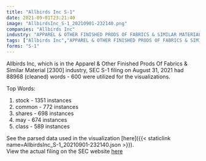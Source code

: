 ```yaml
---
title: "Allbirds Inc S-1"
date: 2021-09-01T23:21:40
image: "AllbirdsInc_S-1_20210901-232140.png"
companies: "Allbirds Inc"
industry: "APPAREL & OTHER FINISHED PRODS OF FABRICS & SIMILAR MATERIAL"
tags: ["Allbirds Inc","APPAREL & OTHER FINISHED PRODS OF FABRICS & SIMILAR MATERIAL","08-31-2021","S-1"]
forms: "S-1"
---
```

Allbirds Inc, which is in the Apparel & Other Finished Prods Of Fabrics & Similar Material [2300] industry, SEC S-1 filing on August 31, 2021 had 88968 (cleaned) words - 600 were utilized for the visualizations.

Top Words:
1. stock - 1351 instances
2. common - 772 instances
3. shares - 698 instances
4. may - 674 instances
5. class - 589 instances


See the parsed data used in the visualization [here]({{< staticlink name=AllbirdsInc_S-1_20210901-232140.json >}}).  
View the actual filing on the SEC website [here](https://www.sec.gov/Archives/edgar/data/1653909/0001628280-21-017824.txt)